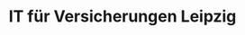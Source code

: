 ---
priority: 0.1
title: IT für Versicherungen Leipzig
excerpt: Test Leadership in Agile World
categories: speaking
layout: posts
comments: true
background-image: words.jpg
---
